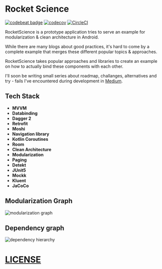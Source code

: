 # Rocket Science

[![codebeat badge](https://codebeat.co/badges/b009ceb8-bc61-4a17-b7f1-8321dd155ed9)](https://codebeat.co/a/melih-aksoy/projects/github-com-melihaksoy-rocketscience-master) [![codecov](https://codecov.io/gh/melihaksoy/RocketScience/branch/master/graph/badge.svg?token=pXPKpV5dz6)](https://codecov.io/gh/melihaksoy/RocketScience) [![CircleCI](https://circleci.com/gh/melihaksoy/RocketScience/tree/master.svg?style=svg&circle-token=705e399a0116be0a5bb10bddc72fc7ef19b568e3)](https://circleci.com/gh/melihaksoy/RocketScience/tree/master)  

RocketScience is a prototype application tries to serve an example for modularization & clean architecture in Android.

While there are many blogs about good practices, it's hard to come by a complete example that merges these different popular topics & approaches.

RocketScience takes popular approaches and libraries to create an example on how to actually bind these components with each other.

I'll soon be writing small series about roadmap, challanges, alternatives and try - fails I've encountered during development in [Medium](https://medium.com/@aksoymelihcan).

## Tech Stack
- **MVVM**
- **Databinding**
- **Dagger 2**
- **Retrofit**
- **Moshi**
- **Navigation library**
- **Kotlin Coroutines**
- **Room**
- **Clean Architecture**
- **Modularization**
- **Paging**
- **Detekt**
- **JUnit5**
- **Mockk**
- **Kluent**
- **JaCoCo**

## Modularization Graph
![modularization graph](https://github.com/melihaksoy/RocketScience/blob/master/docs/module_graph.png)

## Dependency graph
![dependency hierarchy](https://github.com/melihaksoy/RocketScience/blob/master/docs/dependency_hierarchy.png)

# [LICENSE](https://github.com/melihaksoy/RocketScience/blob/master/LICENSE.md)
